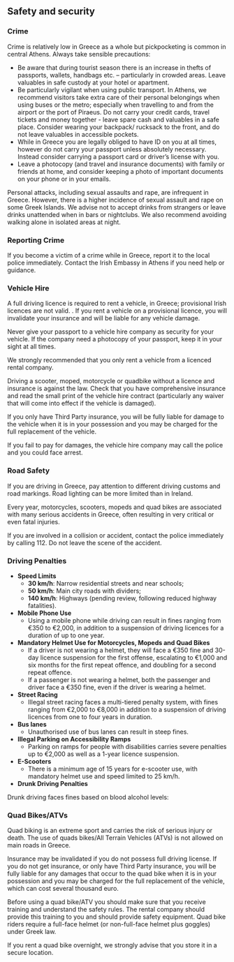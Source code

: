 ## Safety and security

### **Crime**

Crime is relatively low in Greece as a whole but pickpocketing is common in central Athens. Always take sensible precautions:

* Be aware that during tourist season there is an increase in thefts of passports, wallets, handbags etc. – particularly in crowded areas. Leave valuables in safe custody at your hotel or apartment.
* Be particularly vigilant when using public transport. In Athens, we recommend visitors take extra care of their personal belongings when using buses or the metro; especially when travelling to and from the airport or the port of Piraeus. Do not carry your credit cards, travel tickets and money together - leave spare cash and valuables in a safe place. Consider wearing your backpack/ rucksack to the front, and do not leave valuables in accessible pockets.
* While in Greece you are legally obliged to have ID on you at all times, however do not carry your passport unless absolutely necessary. Instead consider carrying a passport card or driver’s license with you.
* Leave a photocopy (and travel and insurance documents) with family or friends at home, and consider keeping a photo of important documents on your phone or in your emails.

Personal attacks, including sexual assaults and rape, are infrequent in Greece. However, there is a higher incidence of sexual assault and rape on some Greek Islands. We advise not to accept drinks from strangers or leave drinks unattended when in bars or nightclubs. We also recommend avoiding walking alone in isolated areas at night.

### **Reporting Crime**

If you become a victim of a crime while in Greece, report it to the local police immediately. Contact the Irish Embassy in Athens if you need help or guidance.

### **Vehicle Hire**

A full driving licence is required to rent a vehicle, in Greece; provisional Irish licences are not valid. . If you rent a vehicle on a provisional licence, you will invalidate your insurance and will be liable for any vehicle damage.

Never give your passport to a vehicle hire company as security for your vehicle. If the company need a photocopy of your passport, keep it in your sight at all times.

We strongly recommended that you only rent a vehicle from a licenced rental company.

Driving a scooter, moped, motorcycle or quadbike without a licence and insurance is against the law. Check that you have comprehensive insurance and read the small print of the vehicle hire contract (particularly any waiver that will come into effect if the vehicle is damaged).

If you only have Third Party insurance, you will be fully liable for damage to the vehicle when it is in your possession and you may be charged for the full replacement of the vehicle.

If you fail to pay for damages, the vehicle hire company may call the police and you could face arrest.

### **Road Safety**

If you are driving in Greece, pay attention to different driving customs and road markings. Road lighting can be more limited than in Ireland.

Every year, motorcycles, scooters, mopeds and quad bikes are associated with many serious accidents in Greece, often resulting in very critical or even fatal injuries.

If you are involved in a collision or accident, contact the police immediately by calling 112. Do not leave the scene of the accident.

### **Driving Penalties**

* **Speed Limits**
  + **30 km/h**: Narrow residential streets and near schools;
  + **50 km/h**: Main city roads with dividers;
  + **140 km/h**: Highways (pending review, following reduced highway fatalities).
* **Mobile Phone Use**
  + Using a mobile phone while driving can result in fines ranging from €350 to €2,000, in addition to a suspension of driving licences for a duration of up to one year.
* **Mandatory Helmet Use for Motorcycles, Mopeds and Quad Bikes**
  + If a driver is not wearing a helmet, they will face a €350 fine and 30-day licence suspension for the first offense, escalating to €1,000 and six months for the first repeat offence, and doubling for a second repeat offence.
  + If a passenger is not wearing a helmet, both the passenger and driver face a €350 fine, even if the driver is wearing a helmet.
* **Street Racing**
  + Illegal street racing faces a multi-tiered penalty system, with fines ranging from €2,000 to €8,000 in addition to a suspension of driving licences from one to four years in duration.
* **Bus lanes**
  + Unauthorised use of bus lanes can result in steep fines.
* **Illegal Parking on Accessibility Ramps**
  + Parking on ramps for people with disabilities carries severe penalties up to €2,000 as well as a 1-year licence suspension.
* **E-Scooters**
  + There is a minimum age of 15 years for e-scooter use, with mandatory helmet use and speed limited to 25 km/h.
* **Drunk Driving Penalties**

Drunk driving faces fines based on blood alcohol levels:

### **Quad Bikes/ATVs**

Quad biking is an extreme sport and carries the risk of serious injury or death. The use of quads bikes/All Terrain Vehicles (ATVs) is not allowed on main roads in Greece.

Insurance may be invalidated if you do not possess full driving license. If you do not get insurance, or only have Third Party insurance, you will be fully liable for any damages that occur to the quad bike when it is in your possession and you may be charged for the full replacement of the vehicle, which can cost several thousand euro.

Before using a quad bike/ATV you should make sure that you receive training and understand the safety rules. The rental company should provide this training to you and should provide safety equipment. Quad bike riders require a full-face helmet (or non-full-face helmet plus goggles) under Greek law.

If you rent a quad bike overnight, we strongly advise that you store it in a secure location.